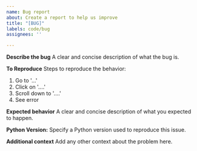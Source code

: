 ```yaml
---
name: Bug report
about: Create a report to help us improve
title: "[BUG]"
labels: code/bug
assignees: ''

---
```


**Describe the bug**
A clear and concise description of what the bug is.

**To Reproduce**
Steps to reproduce the behavior:
1. Go to '...'
2. Click on '....'
3. Scroll down to '....'
4. See error

**Expected behavior**
A clear and concise description of what you expected to happen.

**Python Version:**
Specify a Python version used to reproduce this issue.

**Additional context**
Add any other context about the problem here.

